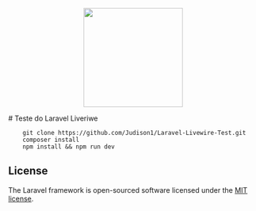 <p align="center"><img src="https://res.cloudinary.com/dtfbvvkyp/image/upload/v1566331377/laravel-logolockup-cmyk-red.svg" width="200"></p>
# Teste do Laravel Liveriwe

```terminal
    git clone https://github.com/Judison1/Laravel-Livewire-Test.git
    composer install
    npm install && npm run dev
```

## License

The Laravel framework is open-sourced software licensed under the [MIT license](https://opensource.org/licenses/MIT).
